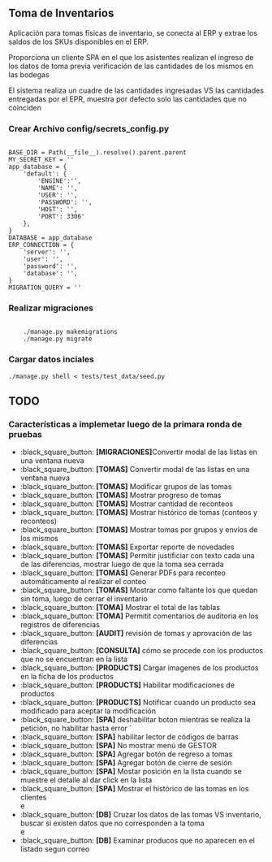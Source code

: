 ## Toma de Inventarios
Aplicación para tomas físicas de inventario, se conecta al ERP y extrae los saldos de los SKUs disponibles en el ERP.

Proporciona un cliente SPA en el que los asistentes realizan el ingreso de los datos de toma previa verificación de las cantidades de los mismos en las bodegas

El sistema realiza un cuadre de las cantidades ingresadas VS las cantidades entregadas por el EPR, muestra por defecto solo las cantidades que no coinciden

### Crear Archivo config/secrets_config.py
<code>
BASE_DIR = Path(__file__).resolve().parent.parent
MY_SECRET_KEY = ''
app_database = {
    'default': {
        'ENGINE':'',
        'NAME': '',
        'USER': '',
        'PASSWORD': '',
        'HOST': '',
        'PORT': 3306'
    },
}
DATABASE = app_database
ERP_CONNECTION = {
    'server': '',
    'user': '',
    'password': '',
    'database': '',
}
MIGRATION_QUERY = ''
</code>

### Realizar migraciones
<code>
	./manage.py makemigrations
	./manage.py migrate
</code>

### Cargar datos inciales

<code>./manage.py shell < tests/test_data/seed.py</code>

## TODO

### Características a implemetar luego de la primara ronda de pruebas

<ul>
 <li>:black_square_button: <strong>[MIGRACIONES]</strong>Convertir modal de las listas en una ventana nueva</li>
	<li>:black_square_button: <strong>[TOMAS]</strong> Convertir modal de las listas en una ventana nueva</li>
	<li>:black_square_button: <strong>[TOMAS]</strong> Modificar grupos de las tomas</li>
	<li>:black_square_button: <strong>[TOMAS]</strong> Mostrar progreso de tomas</li>
	<li>:black_square_button: <strong>[TOMAS]</strong> Mostrar cantidad de reconteos</li>
	<li>:black_square_button: <strong>[TOMAS]</strong> Mostrar histórico de tomas (conteos y reconteos)</li>
	<li>:black_square_button: <strong>[TOMAS]</strong> Mostrar tomas por grupos y envíos de los mismos</li>
	<li>:black_square_button: <strong>[TOMAS]</strong> Exportar reporte de novedades</li>
	<li>:black_square_button: <strong>[TOMAS]</strong> Permitir justificiar con texto cada una de las diferencias, mostrar luego de que la toma sea cerrada</li>
	<li>:black_square_button: <strong>[TOMAS]</strong> Generar PDFs para reconteo automáticamente al realizar el conteo</li>
	<li>:black_square_button: <strong>[TOMAS]</strong> Mostrar como faltante los que quedan sin toma, luego de cerrar el inventario</li>
	<li>:black_square_button: <strong>[TOMA]</strong> Mostrar el total de las tablas</li>
	<li>:black_square_button: <strong>[TOMA]</strong> Permitit comentarios de auditoria en los registros de diferencias</li>
	<li>:black_square_button: <strong>[AUDIT]</strong> revisión de tomas y aprovación de las diferencias</li>
	<li>:black_square_button: <strong>[CONSULTA]</strong> cómo se procede con los productos que no se encuentran en la lista</li>
	<li>:black_square_button: <strong>[PRODUCTS]</strong> Cargar imagenes de los productos en la ficha de los productos</li>
	<li>:black_square_button: <strong>[PRODUCTS]</strong> Habilitar modificaciones de productos</li>
	<li>:black_square_button: <strong>[PRODUCTS]</strong> Notificar cuando un producto sea modificado para aceptar la modificación</li>
	<li>:black_square_button: <strong>[SPA]</strong> deshabilitar boton mientras se realiza la petición, no habilitar hasta error `</li>
	<li>:black_square_button: <strong>[SPA]</strong> habilitar lector de códigos de barras</li>
	<li>:black_square_button: <strong>[SPA]</strong> No mostrar menú de GESTOR</li>
	<li>:black_square_button: <strong>[SPA]</strong> Agregar botón de regreso a tomas</li>
	<li>:black_square_button: <strong>[SPA]</strong> Agregar botón de cierre de sesión</li>
	<li>:black_square_button: <strong>[SPA]</strong> Mostar posición en la lista cuando se muestre el detalle al dar click en la lista</li>
	<li>:black_square_button: <strong>[SPA]</strong> Mostrar el histórico de las tomas en los clientes</li>
	e<li>:black_square_button: <strong>[DB]</strong> Cruzar los datos de las tomas VS inventario, buscar si existen datos que no corresponden a la toma</li>
 e<li>:black_square_button: <strong>[DB]</strong> Examinar producos que no aparecen en el listado segun correo</li>
</ul>